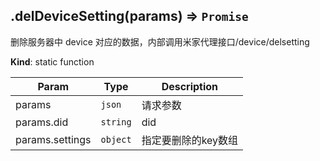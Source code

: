 <a name="module_miot/service/smarthome.delDeviceSetting"></a>

## .delDeviceSetting(params) ⇒ <code>Promise</code>
删除服务器中 device 对应的数据，内部调用米家代理接口/device/delsetting

**Kind**: static function  

| Param | Type | Description |
| --- | --- | --- |
| params | <code>json</code> | 请求参数 |
| params.did | <code>string</code> | did |
| params.settings | <code>object</code> | 指定要删除的key数组 |

